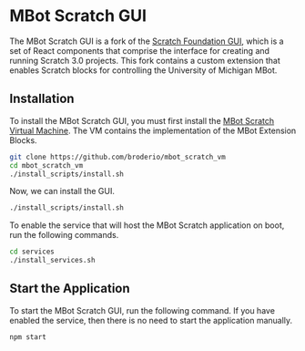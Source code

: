 # MBot Scratch GUI
The MBot Scratch GUI is a fork of the [Scratch Foundation GUI](https://github.com/scratchfoundation/scratch-gui/), which is a set of React components that comprise the interface for creating and running Scratch 3.0 projects. This fork contains a custom extension that enables Scratch blocks for controlling the University of Michigan MBot.

## Installation
To install the MBot Scratch GUI, you must first install the [MBot Scratch Virtual Machine](https://github.com/broderio/mbot_scratch_vm). The VM contains the implementation of the MBot Extension Blocks.
```bash
git clone https://github.com/broderio/mbot_scratch_vm
cd mbot_scratch_vm
./install_scripts/install.sh
```

Now, we can install the GUI.
```bash
./install_scripts/install.sh
```
To enable the service that will host the MBot Scratch application on boot, run the following commands.
```bash
cd services
./install_services.sh
```

## Start the Application
To start the MBot Scratch GUI, run the following command. If you have enabled the service, then there is no need to start the application manually.
```bash
npm start
```
